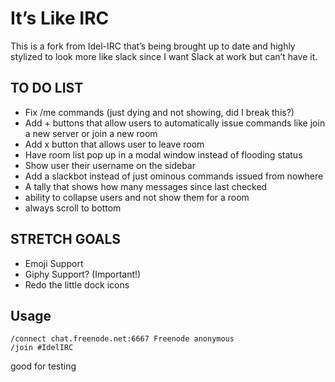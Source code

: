 It’s Like IRC
===

This is a fork from Idel-IRC that’s being brought up to date and highly stylized to look more like slack since I want Slack at work but can’t have it.

TO DO LIST
---

- Fix /me commands (just dying and not showing, did I break this?)
- Add + buttons that allow users to automatically issue commands like join a new server or join a new room
- Add x button that allows user to leave room
- Have room list pop up in a modal window instead of flooding status
- Show user their username on the sidebar
- Add a slackbot instead of just ominous commands issued from nowhere
- A tally that shows how many messages since last checked
- ability to collapse users and not show them for a room
- always scroll to bottom

STRETCH GOALS
---

- Emoji Support
- Giphy Support? (Important!)
- Redo the little dock icons


Usage
---

    /connect chat.freenode.net:6667 Freenode anonymous
    /join #IdelIRC

good for testing 
